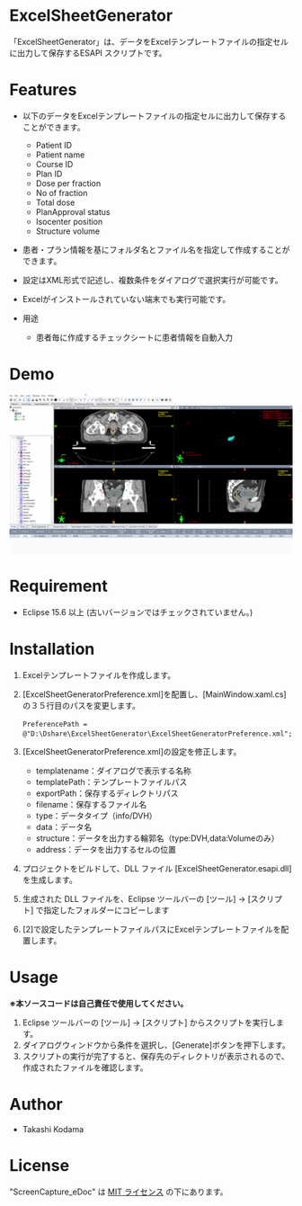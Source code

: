 # ExcelSheetGenerator
 
「ExcelSheetGenerator」は、データをExcelテンプレートファイルの指定セルに出力して保存するESAPI スクリプトです。

# Features

* 以下のデータをExcelテンプレートファイルの指定セルに出力して保存することができます。
  * Patient ID
  * Patient name
  * Course ID
  * Plan ID
  * Dose per fraction
  * No of fraction
  * Total dose
  * PlanApproval status
  * Isocenter position
  * Structure volume
* 患者・プラン情報を基にフォルダ名とファイル名を指定して作成することができます。
* 設定はXML形式で記述し、複数条件をダイアログで選択実行が可能です。
* Excelがインストールされていない端末でも実行可能です。

* 用途
  * 患者毎に作成するチェックシートに患者情報を自動入力

# Demo

![Screen capture of planCompare UI](https://github.com/tkmd94/ExcelSheetGenerator/blob/master/demo.gif)

# Requirement

* Eclipse 15.6 以上 (古いバージョンではチェックされていません。)

# Installation
1. Excelテンプレートファイルを作成します。
2.  [ExcelSheetGeneratorPreference.xml]を配置し、[MainWindow.xaml.cs]の３５行目のパスを変更します。

    ```PreferencePath = @"D:\Dshare\ExcelSheetGenerator\ExcelSheetGeneratorPreference.xml";```
    
3. [ExcelSheetGeneratorPreference.xml]の設定を修正します。
    * templatename：ダイアログで表示する名称
    * templatePath：テンプレートファイルパス
    * exportPath：保存するディレクトリパス
    * filename：保存するファイル名
    * type：データタイプ（info/DVH）
    * data：データ名
    * structure：データを出力する輪郭名（type:DVH,data:Volumeのみ）
    * address：データを出力するセルの位置

4. プロジェクトをビルドして、DLL ファイル [ExcelSheetGenerator.esapi.dll] を生成します。
5. 生成された DLL ファイルを、Eclipse ツールバーの [ツール] -> [スクリプト] で指定したフォルダーにコピーします
6. [2]で設定したテンプレートファイルパスにExcelテンプレートファイルを配置します。

# Usage

**※本ソースコードは自己責任で使用してください。**

1. Eclipse ツールバーの [ツール] -> [スクリプト] からスクリプトを実行します。
2. ダイアログウィンドウから条件を選択し、[Generate]ボタンを押下します。
3. スクリプトの実行が完了すると、保存先のディレクトリが表示されるので、作成されたファイルを確認します。
 
# Author
 
* Takashi Kodama
 
# License
 
"ScreenCapture_eDoc" は [MIT ライセンス](https://en.wikipedia.org/wiki/MIT_License) の下にあります。

